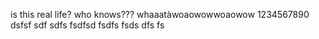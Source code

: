 is this real life?
who knows???
whaaatàwoaowowwoaowow
1234567890
dsfsf
sdf
sdfs
fsdfsd
fsdfs
fsds
dfs
fs
